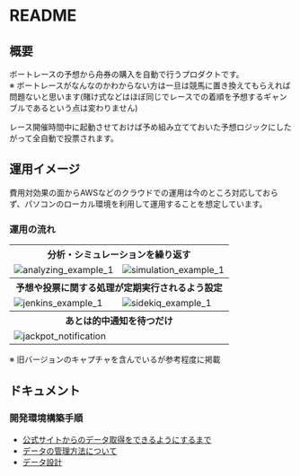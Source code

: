 # README

## 概要

ボートレースの予想から舟券の購入を自動で行うプロダクトです。  
※ ボートレースがなんなのかわからない方は一旦は競馬に置き換えてもらえれば問題ないと思います(賭け式などはほぼ同じでレースでの着順を予想するギャンブルであるという点は変わりません)

レース開催時間中に起動させておけば予め組み立てておいた予想ロジックにしたがって全自動で投票されます。  

## 運用イメージ

費用対効果の面からAWSなどのクラウドでの運用は今のところ対応しておらず、パソコンのローカル環境を利用して運用することを想定しています。

### 運用の流れ

<table>
    <tr>
        <th colspan="2">分析・シミュレーションを繰り返す</th>
    </tr>
    <tr>
        <td><img alt="analyzing_example_1" src="https://user-images.githubusercontent.com/56298669/148702696-c4c96f99-9b3a-4f72-9533-c21972aa61d5.png"></td>
        <td><img alt="simulation_example_1" src="https://user-images.githubusercontent.com/56298669/148702725-ddc074f2-cd2d-4277-b07a-08925f6eca6b.png"></td>
    </tr>
    <tr>
        <th colspan="2">予想や投票に関する処理が定期実行されるよう設定</th>
    </tr>
    <tr>
        <td><img alt="jenkins_example_1" src="https://user-images.githubusercontent.com/56298669/148702739-3fd8cad1-3c1e-4b52-9a5a-02e517ce6251.png"></td>
        <td><img alt="sidekiq_example_1" src="https://user-images.githubusercontent.com/56298669/148702753-b13ba4a4-c686-46e4-99fa-8d679e6cb8e8.png">
</td>
    </tr>
    <tr>
        <th colspan="2">あとは的中通知を待つだけ</th>
    </tr>
    <tr>
        <td><img alt="jackpot_notification" src="https://user-images.githubusercontent.com/56298669/148702770-1c2dffab-6fb6-494d-87c5-850669993fd3.png"></td>
        <td></td>
    </tr>
</table>

※ 旧バージョンのキャプチャを含んでいるが参考程度に掲載

## ドキュメント

### 開発環境構築手順

- [公式サイトからのデータ取得をできるようにするまで](./docs/dev-step1.md)
- [データの管理方法について](./docs/how-to-manage-data.md)
- [データ設計](./docs/data-design.md)
